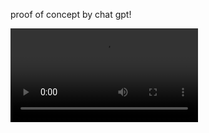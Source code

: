 proof of concept by chat gpt!


![media/videos/main/1080p60/BinaryAddition.mp4](media/videos/main/1080p60/BinaryAddition.mp4)
